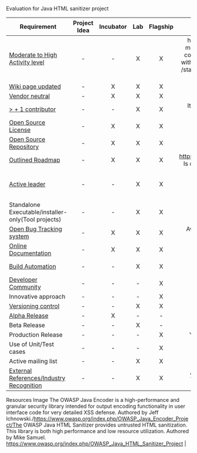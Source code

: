 Evaluation for Java HTML sanitizer project


| Requirement   |   Project Idea     |        Incubator   |          Lab       |       Flagship     |     Reason       |
|---------------|:------------------:|:------------------:|:------------------:|:------------------:|:------------------:|
| [Moderate to High Activity level](http://blog.openhub.net/about-project-activity-icons/)|  - |  - | X | X |has had 284 commits made by 6 contributors  representing 65,100 lines of code/is mostly written in JavaScript with a very low number of source code comments has a codebase with a long source history maintained by a average size development team with increasing Y-O-Y commits/took an estimated 16 years of effort (COCOMO model) /starting with its first commit in March, 2011 ending with its most recent commit 3 days ago|
| [Wiki page updated](Wiki-page-updated.md) |  - | X | X | X | Yes the page has all the requirements expected for an updated wiki page |
| [Vendor neutral](vendor_neutral.md)  |  - | X | X | X |No logo appears on their wiki page|
| [> + 1 contributor](contributors.md) |  - | - | X | X |It has 6 contributors(see openhub: https://www.openhub.net/p/owasp-java-html-sanitizer |
| [Open Source License](licenses.md) |  - | X | X | X |Apache 2 License and the New BSD License (displayed on wiki page)|
| [Open Source Repository](https://www.openhub.net/orgs/OWASP)  |  - | X | X | X |https://github.com/owasp/java-html-sanitizer|
| [Outlined Roadmap](outlined_roadmap.md)  |  - | X | X | X |https://www.owasp.org/index.php/OWASP_Java_HTML_Sanitizer_Project#tab=Roadmap Is quite simple but the project is quite mature based on the code analysis by Openhub
| [Active leader](active_leader.md) |  -  | - | X | X | Yes, promotion through conferesebces such as APPSEC, Book author http://www.amazon.com/Iron-Clad-Java-Building-Secure-Applications/dp/0071835881 with activities ansd views every month : https://groups.google.com/forum/#!forum/owasp-java-html-sanitizer-support |
| Standalone Executable/installer-only(Tool projects) |  -  | - | X | X |Reason: this is a code, not required
| [Open Bug Tracking system](https://en.wikipedia.org/wiki/Bug_tracking_system)  |  - | X | X | X |Avaliable: https://github.com/owasp/java-html-sanitizer/issues (15 issues open/40 closed)
| [Online Documentation](onlinedocumentation.md) |  -  | X | X | X | available:https://github.com/OWASP/java-html-sanitizer/blob/master/docs/getting_started.md
| [Build Automation](https://en.wikipedia.org/wiki/Build_automation)  | - | - | X | X | available through maven (maven project: https://github.com/OWASP/java-html-sanitizer/blob/master/pom.xml)
| [Developer Community](developer.md) |  -  | - | - | X | NOT FOUND |
| Innovative approach |  -  | - | - | X | NOT FOUND |
| [Versioning control](https://git-scm.com/book/en/v2/Getting-Started-About-Version-Control)|  -  | - | X | X | yes through maven central: v239 at Maven Central
| [Alpha Release](alpha_release.md)|  - | X | - | - |
| Beta Release |  -  | - | X | - |
| Production Release |  -  | - | - | X | YES: Code seems very mature (code base of 4 years, see openhub for more info)|
| Use of Unit/Test cases |  -  | - | - | X | NOT FOUND: project leader can provide more info on this |
| Active mailing list |  -  | - | X | X | YES: mailing list has 99 posting topics over a period of 2 years |
| [External References/Industry Recognition](industry_recognition.md) |  -  | - | X | X | yes:MENTIONED IN http://www.amazon.com/Iron-Clad-Java-Building-Secure-Applications/dp/0071835881: APPENDIX
Resources
Image The OWASP Java Encoder is a high-performance and granular security library intended for output encoding functionality in user interface code for very detailed XSS defense. Authored by Jeff Ichnowski./https://www.owasp.org/index.php/OWASP_Java_Encoder_Project/The OWASP Java HTML Sanitizer provides untrusted HTML sanitization. This library is both high performance and low resource utilization. Authored by Mike Samuel.
https://www.owasp.org/index.php/OWASP_Java_HTML_Sanitizer_Project |



